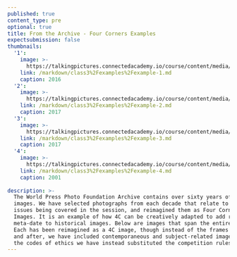 ```yaml
---
published: true
content_type: pre
optional: true
title: From the Archive - Four Corners Examples
expectsubmission: false
thumbnails:
  '1':
    image: >-
      https://talkingpictures.connectedacademy.io/course/content/media/thumb/week3-example1.jpg
    link: /markdown/class3%2Fexamples%2Fexample-1.md
    caption: 2016
  '2':
    image: >-
      https://talkingpictures.connectedacademy.io/course/content/media/thumb/week3-example2.jpg
    link: /markdown/class3%2Fexamples%2Fexample-2.md
    caption: 2017
  '3':
    image: >-
      https://talkingpictures.connectedacademy.io/course/content/media/thumb/week3-example3.jpg
    link: /markdown/class3%2Fexamples%2Fexample-3.md
    caption: 2017
  '4':
    image: >-
      https://talkingpictures.connectedacademy.io/course/content/media/thumb/week3-example4.jpg
    link: /markdown/class3%2Fexamples%2Fexample-4.md
    caption: 2001
  
description: >-
  The World Press Photo Foundation Archive contains over sixty years of iconic
  images. We have selected photographs from each decade that relate to the
  issues being covered in the session, and reimagined them as Four Corners
  Images. It is an example of how 4C can be creatively adapted to add rich
  meta-date to historical images. Below are images that span the entire archive.
  Each has been reimagined as a 4C image, though instead of the frames before
  and after, we have included contemporaneous and subject-related images. For
  the codes of ethics we have instead substituted the competition rules
---
```

